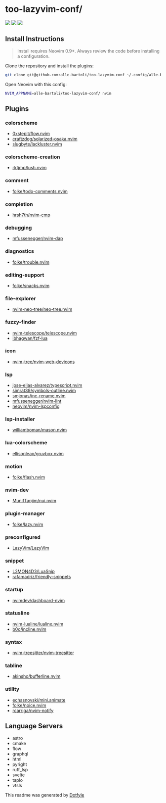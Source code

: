# too-lazyvim-conf/

<a href="https://dotfyle.com/alle-bartoli/too-lazyvim-conf"><img src="https://dotfyle.com/alle-bartoli/too-lazyvim-conf/badges/plugins?style=flat" /></a>
<a href="https://dotfyle.com/alle-bartoli/too-lazyvim-conf"><img src="https://dotfyle.com/alle-bartoli/too-lazyvim-conf/badges/leaderkey?style=flat" /></a>
<a href="https://dotfyle.com/alle-bartoli/too-lazyvim-conf"><img src="https://dotfyle.com/alle-bartoli/too-lazyvim-conf/badges/plugin-manager?style=flat" /></a>

## Install Instructions

> Install requires Neovim 0.9+. Always review the code before installing a configuration.

Clone the repository and install the plugins:

```sh
git clone git@github.com:alle-bartoli/too-lazyvim-conf ~/.config/alle-bartoli/too-lazyvim-conf
```

Open Neovim with this config:

```sh
NVIM_APPNAME=alle-bartoli/too-lazyvim-conf/ nvim
```

## Plugins

### colorscheme

- [0xstepit/flow.nvim](https://dotfyle.com/plugins/0xstepit/flow.nvim)
- [craftzdog/solarized-osaka.nvim](https://dotfyle.com/plugins/craftzdog/solarized-osaka.nvim)
- [slugbyte/lackluster.nvim](https://dotfyle.com/plugins/slugbyte/lackluster.nvim)

### colorscheme-creation

- [rktjmp/lush.nvim](https://dotfyle.com/plugins/rktjmp/lush.nvim)

### comment

- [folke/todo-comments.nvim](https://dotfyle.com/plugins/folke/todo-comments.nvim)

### completion

- [hrsh7th/nvim-cmp](https://dotfyle.com/plugins/hrsh7th/nvim-cmp)

### debugging

- [mfussenegger/nvim-dap](https://dotfyle.com/plugins/mfussenegger/nvim-dap)

### diagnostics

- [folke/trouble.nvim](https://dotfyle.com/plugins/folke/trouble.nvim)

### editing-support

- [folke/snacks.nvim](https://dotfyle.com/plugins/folke/snacks.nvim)

### file-explorer

- [nvim-neo-tree/neo-tree.nvim](https://dotfyle.com/plugins/nvim-neo-tree/neo-tree.nvim)

### fuzzy-finder

- [nvim-telescope/telescope.nvim](https://dotfyle.com/plugins/nvim-telescope/telescope.nvim)
- [ibhagwan/fzf-lua](https://dotfyle.com/plugins/ibhagwan/fzf-lua)

### icon

- [nvim-tree/nvim-web-devicons](https://dotfyle.com/plugins/nvim-tree/nvim-web-devicons)

### lsp

- [jose-elias-alvarez/typescript.nvim](https://dotfyle.com/plugins/jose-elias-alvarez/typescript.nvim)
- [simrat39/symbols-outline.nvim](https://dotfyle.com/plugins/simrat39/symbols-outline.nvim)
- [smjonas/inc-rename.nvim](https://dotfyle.com/plugins/smjonas/inc-rename.nvim)
- [mfussenegger/nvim-lint](https://dotfyle.com/plugins/mfussenegger/nvim-lint)
- [neovim/nvim-lspconfig](https://dotfyle.com/plugins/neovim/nvim-lspconfig)

### lsp-installer

- [williamboman/mason.nvim](https://dotfyle.com/plugins/williamboman/mason.nvim)

### lua-colorscheme

- [ellisonleao/gruvbox.nvim](https://dotfyle.com/plugins/ellisonleao/gruvbox.nvim)

### motion

- [folke/flash.nvim](https://dotfyle.com/plugins/folke/flash.nvim)

### nvim-dev

- [MunifTanjim/nui.nvim](https://dotfyle.com/plugins/MunifTanjim/nui.nvim)

### plugin-manager

- [folke/lazy.nvim](https://dotfyle.com/plugins/folke/lazy.nvim)

### preconfigured

- [LazyVim/LazyVim](https://dotfyle.com/plugins/LazyVim/LazyVim)

### snippet

- [L3MON4D3/LuaSnip](https://dotfyle.com/plugins/L3MON4D3/LuaSnip)
- [rafamadriz/friendly-snippets](https://dotfyle.com/plugins/rafamadriz/friendly-snippets)

### startup

- [nvimdev/dashboard-nvim](https://dotfyle.com/plugins/nvimdev/dashboard-nvim)

### statusline

- [nvim-lualine/lualine.nvim](https://dotfyle.com/plugins/nvim-lualine/lualine.nvim)
- [b0o/incline.nvim](https://dotfyle.com/plugins/b0o/incline.nvim)

### syntax

- [nvim-treesitter/nvim-treesitter](https://dotfyle.com/plugins/nvim-treesitter/nvim-treesitter)

### tabline

- [akinsho/bufferline.nvim](https://dotfyle.com/plugins/akinsho/bufferline.nvim)

### utility

- [echasnovski/mini.animate](https://dotfyle.com/plugins/echasnovski/mini.animate)
- [folke/noice.nvim](https://dotfyle.com/plugins/folke/noice.nvim)
- [rcarriga/nvim-notify](https://dotfyle.com/plugins/rcarriga/nvim-notify)

## Language Servers

- astro
- cmake
- flow
- graphql
- html
- pyright
- ruff_lsp
- svelte
- taplo
- vtsls

This readme was generated by [Dotfyle](https://dotfyle.com)
